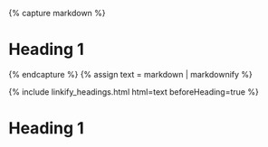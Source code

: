 ---
---

{% capture markdown %}
# Heading 1
{% endcapture %}
{% assign text = markdown | markdownify %}

{% include linkify_headings.html html=text beforeHeading=true %}

<!-- /// -->

<h1 id="heading-1"><a href="#heading-1"></a> Heading 1</h1>
